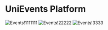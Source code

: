 # UniEvents Platform
![Events!1111111](https://user-images.githubusercontent.com/46017623/147845295-6878f096-d0e0-4e40-abf9-980d05ac6f49.gif)
![Events!22222](https://user-images.githubusercontent.com/46017623/147845330-1e0061c2-089b-4ce3-bd0c-958e9190908d.gif)
![Events!3333](https://user-images.githubusercontent.com/46017623/147845328-6a7c59f1-4861-4367-aa90-fbe350a102ce.gif)
